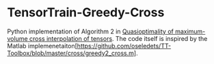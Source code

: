 # TensorTrain-Greedy-Cross
Python implementation of Algorithm 2 in [Quasioptimality of maximum-volume cross interpolation of tensors](https://www.sciencedirect.com/science/article/pii/S0024379514003711). The code itself is inspired by the Matlab implemenetaiton[https://github.com/oseledets/TT-Toolbox/blob/master/cross/greedy2_cross.m]. 
